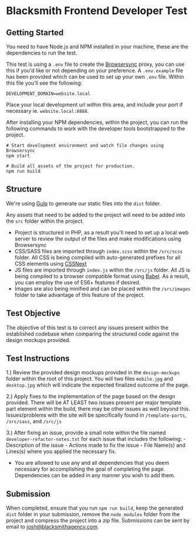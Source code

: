 # Blacksmith Frontend Developer Test

## Getting Started

You need to have Node.js and NPM installed in your machine, these are the dependencies to run the test.

This test is using a `.env` file to create the [Browsersync](https://www.browsersync.io/) proxy, you can use this if you'd like or not depending on your preference. A `.env.example` file has been provided which can be used to set up your own `.env` file. Within this file you'll see the following:

```
DEVELOPMENT_DOMAIN=website.local
```

Place your local development url within this area, and include your port if necessary ie. `website.local:8888`.

After installing your NPM dependencies, within the project, you can run the following commands to work with the developer tools bootstrapped to the project.

```
# Start development environment and watch file changes using Browsersync
npm start

# Build all assets of the project for production.
npm run build
```

## Structure

We're using [Gulp](https://gulpjs.com/) to generate our static files into the `dist` folder.

Any assets that need to be added to the project will need to be added into the `src` folder within the project.

- Project is structured in PHP, as a result you'll need to set up a local web server to review the output of the files and make modifications using Browsersync
- CSS/SASS files are imported through `index.scss` within the `/src/scss` folder. All CSS is being compiled with auto-generated prefixes for all CSS elements using [CSSNext](https://cssnext.github.io/)
- JS files are imported through `index.js` within the `/src/js` folder. All JS is being compiled to a browser compatible format using [Babel](https://babeljs.io/). As a result, you can employ the use of ES6+ features if desired.
- Images are also being minified and can be placed within the `/src/images` folder to take advantage of this feature of the project.

## Test Objective

The objective of this test is to correct any issues present within the established codebase when comparing the structured code against the design mockups provided.

## Test Instructions

1.) Review the provided design mockups provided in the `design-mockups` folder within the root of this project. You will two files `mobile.jpg` and `desktop.jpg` which will indicate the expected finalized outcome of the page.

2.) Apply fixes to the implementation of the page based on the design provided. There will be AT LEAST two issues present per major template part element within the build, there may be other issues as well beyond this. Issues/problems with the site will be specifically found in `/template-parts`, `/src/sass`, and `/src/js`

3.) After fixing an issue, provide a small note within the file named `developer-refactor-notes.txt` for each issue that includes the following:
    - Description of the issue
    - Actions made to fix the issue
    - File Name(s) and Lines(s) where you applied the necessary fix.


- You are allowed to use any and all dependencies that you deem necessary for accomplishing the goal of completing the page. Dependencies can be added in any manner you wish to add them.

## Submission

When completed, ensure that you run `npm run build`, keep the generated `dist` folder in your submission, remove the `node_modules` folder from the project and compress the project into a zip file. Submissions can be sent by email to josh@blacksmithagency.com.
